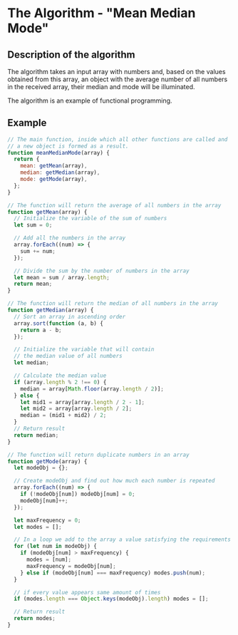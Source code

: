 # The Algorithm - "Mean Median Mode"

## Description of the algorithm

The algorithm takes an input array with numbers and, based
on the values ​​obtained from this array, an object with the average
number of all numbers in the received array, their median and mode
will be illuminated.

The algorithm is an example of functional programming.

## Example

```javascript
// The main function, inside which all other functions are called and
// a new object is formed as a result.
function meanMedianMode(array) {
  return {
    mean: getMean(array),
    median: getMedian(array),
    mode: getMode(array),
  };
}

// The function will return the average of all numbers in the array
function getMean(array) {
  // Initialize the variable of the sum of numbers
  let sum = 0;

  // Add all the numbers in the array
  array.forEach((num) => {
    sum += num;
  });

  // Divide the sum by the number of numbers in the array
  let mean = sum / array.length;
  return mean;
}

// The function will return the median of all numbers in the array
function getMedian(array) {
  // Sort an array in ascending order
  array.sort(function (a, b) {
    return a - b;
  });

  // Initialize the variable that will contain
  // the median value of all numbers
  let median;

  // Calculate the median value
  if (array.length % 2 !== 0) {
    median = array[Math.floor(array.length / 2)];
  } else {
    let mid1 = array[array.length / 2 - 1];
    let mid2 = array[array.length / 2];
    median = (mid1 + mid2) / 2;
  }
  // Return result
  return median;
}

// The function will return duplicate numbers in an array
function getMode(array) {
  let modeObj = {};

  // Create modeObj and find out how much each number is repeated
  array.forEach((num) => {
    if (!modeObj[num]) modeObj[num] = 0;
    modeObj[num]++;
  });

  let maxFrequency = 0;
  let modes = [];

  // In a loop we add to the array a value satisfying the requirements
  for (let num in modeObj) {
    if (modeObj[num] > maxFrequency) {
      modes = [num];
      maxFrequency = modeObj[num];
    } else if (modeObj[num] === maxFrequency) modes.push(num);
  }

  // if every value appears same amount of times
  if (modes.length === Object.keys(modeObj).length) modes = [];

  // Return result
  return modes;
}
```
